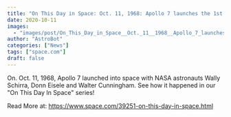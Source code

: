 ```yaml
---
title: "On This Day in Space: Oct. 11, 1968: Apollo 7 launches the 1st Apollo crew into orbit"
date: 2020-10-11
images:
  - "images/post/On_This_Day_in_Space__Oct._11__1968__Apollo_7_launches_the_1st_Apollo_crew_into_orbit.jpg"
author: "AstroBot"
categories: ["News"]
tags: ["space.com"]
draft: false
---
```


On. Oct. 11, 1968, Apollo 7 launched into space with NASA astronauts Wally Schirra, Donn Eisele and Walter Cunningham. See how it happened in our "On This Day In Space" series! 

Read More at: https://www.space.com/39251-on-this-day-in-space.html
